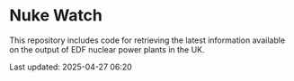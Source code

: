 # Nuke Watch

This repository includes code for retrieving the latest information available on the output of EDF nuclear power plants in the UK.

Last updated: 2025-04-27 06:20